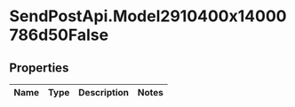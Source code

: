 # SendPostApi.Model2910400x14000786d50False

## Properties
Name | Type | Description | Notes
------------ | ------------- | ------------- | -------------


